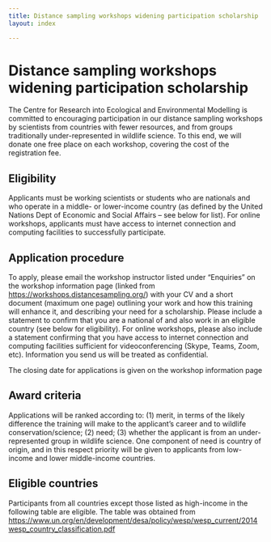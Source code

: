 ```yaml
---
title: Distance sampling workshops widening participation scholarship
layout: index

---
```


# Distance sampling workshops widening participation scholarship

The Centre for Research into Ecological and Environmental Modelling is committed to encouraging participation in our distance sampling workshops by scientists from countries with fewer resources, and from groups traditionally under-represented in wildlife science.  To this end, we will donate one free place on each workshop, covering the cost of the registration fee.

## Eligibility

Applicants must be working scientists or students who are nationals and who operate in a middle- or lower-income country (as defined by the United Nations Dept of Economic and Social Affairs – see below for list).  For online workshops, applicants must have access to internet connection and computing facilities to successfully participate.

## Application procedure

To apply, please email the workshop instructor listed under “Enquiries” on the workshop information page (linked from https://workshops.distancesampling.org/) with your CV and a short document (maximum one page) outlining your work and how this training will enhance it, and describing your need for a scholarship.  Please include a statement to confirm that you are a national of and also work in an eligible country (see below for eligibility).  For online workshops, please also include a statement confirming that you have access to internet connection and computing facilities sufficient for videoconferencing (Skype, Teams, Zoom, etc).  Information you send us will be treated as confidential. 

The closing date for applications is given on the workshop information page 

## Award criteria

Applications will be ranked according to: (1) merit, in terms of the likely difference the training will make to the applicant’s career and to wildlife conservation/science; (2) need; (3) whether the applicant is from an under-represented group in wildlife science.  One component of need is country of origin, and in this respect priority will be given to applicants from low-income and lower middle-income countries.

## Eligible countries

Participants from all countries except those listed as high-income in the following table are eligible.  The table was obtained from https://www.un.org/en/development/desa/policy/wesp/wesp_current/2014wesp_country_classification.pdf

